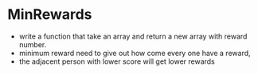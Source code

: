 # MinRewards
- write a function that take an array and return a new array with reward number.
- minimum reward need to give out how come every one have a reward, 
- the adjacent person with lower score will get lower rewards
